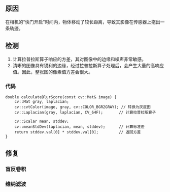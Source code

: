 ## 原因
在相机的“快门开启”时间内，物体移动了较长距离，导致其影像在传感器上拖出一条轨迹。
## 检测
1. 计算拉普拉斯算子响应的方差，其对图像中的边缘和噪声非常敏感。
2. 清晰的图像具有锐利的边缘，经过拉普拉斯算子处理后，会产生大量的高响应值。因此，整张图的像素值方差会很大。
### 代码
```
double calculateBlurScore(const cv::Mat& image) {
    cv::Mat gray, laplacian;
    cv::cvtColor(image, gray, cv::COLOR_BGR2GRAY); // 转换为灰度图
    cv::Laplacian(gray, laplacian, CV_64F);       // 计算拉普拉斯算子

    cv::Scalar mean, stddev;
    cv::meanStdDev(laplacian, mean, stddev);      // 计算标准差
    return stddev.val[0] * stddev.val[0];         // 返回方差
}
```
## 修复
### 盲反卷积

### 维纳滤波
